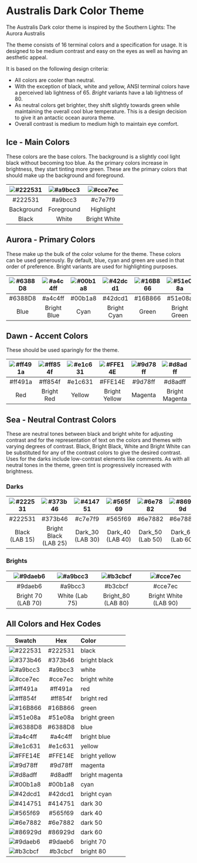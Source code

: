 # Australis Dark Color Theme

The Australis Dark color theme is inspired by the Southern Lights: The Aurora Australis

The theme consists of 16 terminal colors and a specification for usage.  It is designed to be medium contrast and easy on the eyes as well as having an aesthetic appeal.

It is based on the following design criteria:
* All colors are cooler than neutral.
* With the exception of black, white and yellow, ANSI terminal colors have a perceived lab lightness of 65.  *Bright* variants have a lab lightness of 80.
* As neutral colors get brighter, they shift slightly towards green while maintaining the overall cool blue temperature.  This is a design decision to give it an antactic ocean aurora theme.
* Overall contrast is medium to medium high to maintain eye comfort.

## Ice - Main Colors

These colors are the base colors.  The background is a slightly cool light black without becoming too blue.  As the primary colors increase in brightness, they start tinting more green.  These are the primary colors that should make up the background and foreground.

| ![#222531](https://placehold.co/100/222531/222531) | ![#a9bcc3](https://placehold.co/100/a9bcc3/a9bcc3) |![#cce7ec](https://placehold.co/100/cce7ec/cce7ec) |
| :----: | :----: | :----: |
| #222531 | #a9bcc3 | #c7e7f9 |
| Background | Foreground | Highlight |
| Black | White | Bright White |

## Aurora - Primary Colors

These make up the bulk of the color volume for the theme.  These colors can be used generously.  By default, blue, cyan and green are used in that order of preference.  Bright variants are used for highlighting purposes.

| ![#6388D8](https://placehold.co/100/6388D8/6388D8) | ![#a4c4ff](https://placehold.co/100/a4c4ff/a4c4ff) | ![#00b1a8](https://placehold.co/100/00b1a8/00b1a8) | ![#42dcd1](https://placehold.co/100/42dcd1/42dcd1) | ![#16B866](https://placehold.co/100/16B866/16B866) | ![#51e08a](https://placehold.co/100/51e08a/51e08a)  |
| :----: | :----: | :----: |  :----: | :----: | :----: |
| #6388D8 | #a4c4ff | #00b1a8 | #42dcd1 | #16B866 | #51e08a
| Blue | Bright Blue | Cyan | Bright Cyan | Green | Bright Green |

## Dawn - Accent Colors

These should be used sparingly for the theme.

| ![#ff491a](https://placehold.co/100/ff491a/ff491a) | ![#ff854f](https://placehold.co/100/ff854f/ff854f) | ![#e1c631](https://placehold.co/100/e1c631/e1c631) |  ![#FFE14E](https://placehold.co/100/FFE14E/FFE14E) | ![#9d78ff](https://placehold.co/100/9d78ff/9d78ff) | ![#d8adff](https://placehold.co/100/d8adff/d8adff)  |
| :----: | :----: | :----: |  :----: | :----: | :----: |
| #ff491a | #ff854f | #e1c631 | #FFE14E | #9d78ff | #d8adff
| Red  | Bright Red | Yellow | Bright Yellow  | Magenta | Bright Magenta |

## Sea - Neutral Contrast Colors

These are neutral tones between black and bright white for adjusting contrast and for the representation of text on the colors and themes with varying degrees of contrast.  Black, Bright Black, White and Bright White can be substituted for any of the contrast colors to give the desired contrast.  Uses for the darks include low-contrast elements like comments.  As with all neutral tones in the theme, green tint is progressively increased with brightness.

### Darks

| ![#222531](https://placehold.co/100/222531/222531) | ![#373b46](https://placehold.co/100/373b46/373b46) | ![#414751](https://placehold.co/100/414751/414751) | ![#565f69](https://placehold.co/100/565f69/565f69) |  ![#6e7882](https://placehold.co/100/6e7882/6e7882) |   ![#86929d](https://placehold.co/100/86929d/86929d) |
| :----: | :----: | :----: | :----: | :----: | :----: |
| #222531 | #373b46 | #c7e7f9 | #565f69 | #6e7882 | #6e7882 |
| Black (LAB 15) | Bright Black (LAB 25) | Dark_30 (LAB 30) | Dark_40 (LAB 40) | Dark_50 (Lab 50) | Dark_60 (Lab 60)

### Brights

|  ![#9daeb6](https://placehold.co/100/9daeb6/9daeb6) |![#a9bcc3](https://placehold.co/100/a9bcc3/a9bcc3) |       ![#b3cbcf](https://placehold.co/100/b3cbcf/b3cbcf) |  ![#cce7ec](https://placehold.co/100/cce7ec/cce7ec) |
| :----: | :----: | :----: | :----: | 
| #9daeb6 | #a9bcc3 | #b3cbcf | #cce7ec |
| Bright 70 (LAB 70) | White (Lab 75) | Bright_80 (LAB 80) | Bright White (LAB 90) 

## All Colors and Hex Codes
| Swatch | Hex | Color |
| -- | :--: | :-- |
| ![#222531](https://placehold.co/100/222531/222531) | #222531 | black |
| ![#373b46](https://placehold.co/100/373b46/373b46) | #373b46 | bright black |
| ![#a9bcc3](https://placehold.co/100/a9bcc3/a9bcc3) | #a9bcc3 | white |
| ![#cce7ec](https://placehold.co/100/cce7ec/cce7ec) | #cce7ec | bright white |
| ![#ff491a](https://placehold.co/100/ff491a/ff491a) | #ff491a | red |
| ![#ff854f](https://placehold.co/100/ff854f/ff854f) | #ff854f | bright red |
| ![#16B866](https://placehold.co/100/16B866/16B866) | #16B866 | green |
| ![#51e08a](https://placehold.co/100/51e08a/51e08a) | #51e08a | bright green |
| ![#6388D8](https://placehold.co/100/6388D8/6388D8) | #6388D8 | blue |
| ![#a4c4ff](https://placehold.co/100/a4c4ff/a4c4ff) | #a4c4ff | bright blue |
| ![#e1c631](https://placehold.co/100/e1c631/e1c631) | #e1c631 | yellow |
| ![#FFE14E](https://placehold.co/100/FFE14E/FFE14E) | #FFE14E | bright yellow |
| ![#9d78ff](https://placehold.co/100/9d78ff/9d78ff) | #9d78ff | magenta |
| ![#d8adff](https://placehold.co/100/d8adff/d8adff) | #d8adff | bright magenta |
| ![#00b1a8](https://placehold.co/100/00b1a8/00b1a8) | #00b1a8 | cyan |
| ![#42dcd1](https://placehold.co/100/42dcd1/42dcd1) | #42dcd1 | bright cyan |
| ![#414751](https://placehold.co/100/414751/414751) | #414751 | dark 30 |
| ![#565f69](https://placehold.co/100/565f69/565f69) | #565f69 | dark 40 |
| ![#6e7882](https://placehold.co/100/6e7882/6e7882) | #6e7882 | dark 50 |
| ![#86929d](https://placehold.co/100/86929d/86929d) | #86929d | dark 60 |
| ![#9daeb6](https://placehold.co/100/9daeb6/9daeb6) | #9daeb6 | bright 70 |
| ![#b3cbcf](https://placehold.co/100/b3cbcf/b3cbcf) | #b3cbcf | bright 80 |
  
